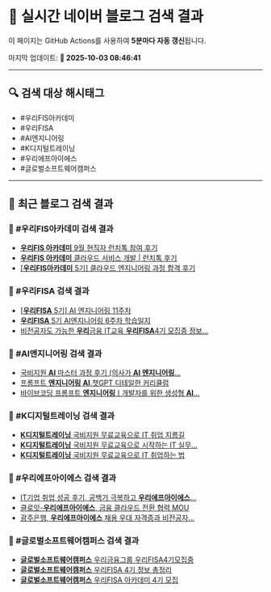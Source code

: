 # 🚀 실시간 네이버 블로그 검색 결과

이 페이지는 GitHub Actions를 사용하여 **5분마다 자동 갱신**됩니다.

마지막 업데이트: **📅 2025-10-03 08:46:41**

---

## 🔍 검색 대상 해시태그
- #우리FIS아카데미
- #우리FISA
- #AI엔지니어링
- #K디지털트레이닝
- #우리에프아이에스
- #글로벌소프트웨어캠퍼스

---

## 📝 최근 블로그 검색 결과

### 🔹 #우리FIS아카데미 검색 결과
- [<b>우리FIS 아카데미</b> 9월 현직자 런치톡 참여 후기](https://blog.naver.com/tlsehdgh4162/224020531411)
- [<b>우리FIS 아카데미</b> 클라우드 서비스 개발 | 런치톡 후기](https://blog.naver.com/miyg2003/224014360352)
- [[<b>우리FIS아카데미</b> 5기] 클라우드 엔지니어링 과정 합격 후기](https://blog.naver.com/riverchoi2523/223889627584)

### 🔹 #우리FISA 검색 결과
- [[<b>우리FISA</b> 5기] AI 엔지니어링 11주차](https://blog.naver.com/tobying/224007995429)
- [<b>우리FISA</b> 5기 AI엔지니어링 6주차 학습일지](https://blog.naver.com/tlsehdgh4162/223965917579)
- [비전공자도 가능한 <b>우리</b>금융 IT교육 <b>우리FISA</b>4기 모집중 정보... ](https://blog.naver.com/ndu2002/223658094168)

### 🔹 #AI엔지니어링 검색 결과
- [국비지원 <b>AI</b> 마스터 과정 후기 (의사가 <b>AI 엔지니어링</b>... ](https://blog.naver.com/babydreamer5/223970901250)
- [프롬프트 <b>엔지니어링</b> <b>AI</b>,챗GPT 디테일한 커리큘럼](https://blog.naver.com/apple516/223786155486)
- [바이브코딩 프롬프트 <b>엔지니어링</b>ㅣ개발자를 위한 생성형 <b>AI</b>... ](https://blog.naver.com/jaksim7/224024692083)

### 🔹 #K디지털트레이닝 검색 결과
- [<b>K디지털트레이닝</b> 국비지원 무료교육으로 IT 취업 지름길](https://blog.naver.com/q1640/223949932329)
- [<b>K디지털트레이닝</b> 국비지원 무료교육으로 시작하는 IT 실무... ](https://blog.naver.com/54fany/223991289068)
- [<b>K디지털트레이닝</b> 국비지원 무료교육으로 IT 취업하는 법](https://blog.naver.com/xavisnet/223934531739)

### 🔹 #우리에프아이에스 검색 결과
- [IT기업 취업 성공 후기, 공백기 극복하고 <b>우리에프아이에스</b>... ](https://blog.naver.com/jobprise/224000204693)
- [클로잇-<b>우리에프아이에스</b>, 금융 클라우드 전환 협력 MOU](https://blog.naver.com/cengroup-pr/223753537100)
- [광주은행, <b>우리에프아이에스</b> 채용 우대 자격증과 비전공자... ](https://blog.naver.com/giveapeck/223621025743)

### 🔹 #글로벌소프트웨어캠퍼스 검색 결과
- [<b>글로벌소프트웨어캠퍼스</b> 우리금융그룹 우리FISA4기모집중](https://blog.naver.com/dm3676/223653660164)
- [<b>글로벌소프트웨어캠퍼스</b> 우리FISA 4기 정보 총정리](https://blog.naver.com/wuthy/223614821491)
- [<b>글로벌소프트웨어캠퍼스</b> 우리FISA 아카데미 4기 모집](https://blog.naver.com/wnsghk856/223652388747)
